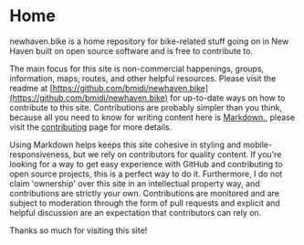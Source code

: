 # Home

newhaven.bike is a home repository for bike-related stuff going on in New Haven built on open source software and is free to contribute to.

The main focus for this site is non-commercial happenings, groups, information, maps, routes, and other helpful resources. Please visit the readme at [https://github.com/bmidi/newhaven.bike](https://github.com/bmidi/newhaven.bike) for up-to-date ways on how to contribute to this site. Contributions are probably simpler than you think, because all you need to know for writing content here is [Markdown.](https://www.markdownguide.org/getting-started/), please visit the [contributing](contributions.html) page for more details.

Using Markdown helps keeps this site cohesive in styling and mobile-responsiveness, but we rely on contributors for quality content. If you're looking for a way to get easy experience with GitHub and contributing to open source projects, this is a perfect way to do it. Furthermore, I do not claim 'ownership' over this site in an intellectual property way, and contributions are strictly your own. Contributions are monitored and are subject to moderation through the form of pull requests and explicit and helpful discussion are an expectation that contributors can rely on.

Thanks so much for visiting this site!
